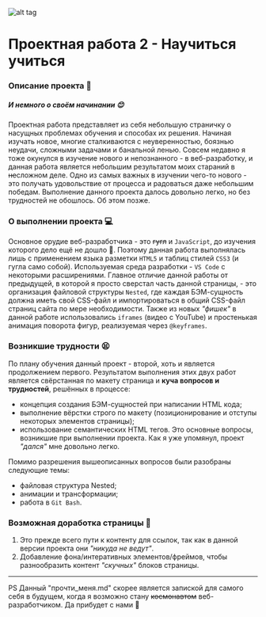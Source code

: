  ![alt tag](https://i.postimg.cc/c1RMPWX5/kartina-opjat-dvojka-hudozhnik-fjodor-reshetnikov.jpg)
# Проектная работа 2 - Научиться учиться
### Описание проекта :book:
##### И немного о своём начинании :blush:
Проектная работа представляет из себя небольшую страничку о насущных проблемах обучения и способах их решения. Начиная изучать новое, многие сталкиваются с неуверенностью, боязнью неудачи, сложными задачами и банальной ленью.  Совсем недавно я тоже окунулся в изучение нового и непознанного - в веб-разработку, и данная работа является небольшим результатом моих стараний в ~~не~~сложном деле. Одно из самых важных в изучении чего-то нового - это получать удовольствие от процесса и радоваться даже небольшим победам. Выполнение данного проекта далось довольно легко, но без трудностей не обошлось. Об этом позже.

### О выполнении проекта :computer:
Основное орудие веб-разработчика - это ~~гугл~~ и `JavaScript`, до изучения которого дело ещё не дошло :see_no_evil:. Поэтому данная работа выполнялась лишь с применением языка разметки `HTML5` и таблиц стилей `CSS3` (и гугла само собой). Используемая среда разработки - `VS Code` с некоторыми расширениями.  Главное отличие данной работы от предыдущей, в которой я просто сверстал часть данной страницы, - это организация файловой структуры `Nested`, где каждая БЭМ-сущность должна иметь свой CSS-файл и импортироваться в общий CSS-файл страниц сайта по мере необходимости. Также из новых _"фишек"_ в данной работе использовались `iframes` (видео с YouTube) и простенькая анимация поворота фигур, реализуемая через `@keyframes`.

### Возникшие трудности :tired_face:
По плану обучения данный проект - второй, хоть и является продолжением первого. Результатом выполнения этих двух работ является свёрстанная по макету страница и **куча вопросов и трудностей**, решённых в процессе:
- концепция создания БЭМ-сущностей при написании HTML кода;
- выполнение вёрстки строго по макету (позиционирование и отступы некоторых элементов страницы);
- использование семантических HTML тегов.
Это основные вопросы, возникшие при выполнении проекта. Как я уже упомянул, проект _"дался"_ мне довольно легко.

Помимо разрешения вышеописанных вопросов были разобраны следующие темы:
- файловая структура Nested;
- анимации и трансформации;
- работа в `Git Bash`.

### Возможная доработка страницы :wrench:
1. Это прежде всего пути к контенту для ссылок, так как в данной версии проекта они _"никуда не ведут"_.
2. Добавление фона/интеративных элементов/фреймов, чтобы разнообразить контент _"скучных"_ блоков страницы.
___
PS Данный "прочти_меня.md" скорее является запиской для самого себя в будущем, когда я возможно стану ~~космонавтом~~ веб-разработчиком. Да прибудет с нами :metal:

